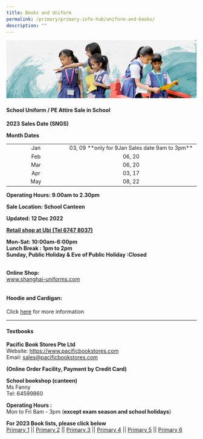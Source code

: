 ```yaml
---
title: Books and Uniform
permalink: /primary/primary-info-hub/uniform-and-books/
description: ""
---
```

![](/images/01%20Banner%20Photos/info-hub.jpg)
<h4><strong>School Uniform / PE Attire Sale in School</strong></h4>
<p><strong>2023 Sales Date (SNGS)</strong></p>
<p><strong>Month Dates</strong></p>
<table width="693">
<tbody>
<tr>
<td width="205" style="text-align: center;">Jan</td>
<td width="488" style="text-align: center;">03, 09 **only for 9Jan Sales date 9am to 3pm**</td>
</tr>
<tr>
<td width="205" style="text-align: center;">Feb</td>
<td width="488" style="text-align: center;">06, 20</td>
</tr>
<tr>
<td width="205" style="text-align: center;">Mar</td>
<td width="488" style="text-align: center;">06, 20</td>
</tr>
<tr>
<td style="text-align: center;">Apr</td>
<td style="text-align: center;">03, 17</td>
</tr>
<tr>
<td style="text-align: center;">May</td>
<td style="text-align: center;">08, 22</td>
</tr>
</tbody>
</table>
<p><strong>Operating Hours: </strong><strong>9.00am to 2.30pm</strong></p>
<p><strong>Sale Location: School Canteen </strong></p>
<p><strong>Updated: 12 Dec&nbsp;</strong><strong>2022</strong></p>
<p><strong><u>Retail shop at Ubi  (Tel 6747 8037)</u></strong>
</p><p><strong>Mon-Sat: 10:00am-6:00pm</strong><br><strong>Lunch Break : 1pm to 2pm</strong><br><strong>Sunday, Public Holiday &amp; Eve of Public Holiday :Closed </strong></p><br><strong>Online Shop:</strong><br><a href="http://www.shanghai-uniforms.com/">www.shanghai-uniforms.com</a>
<table cellpadding="0" cellspacing="0" width="693" border="0">

</table>
<h4><strong>Hoodie and Cardigan:</strong></h4>
<p>Click <a rel="noopener" target="_blank" href="https://www.ourlittleredbridge.com/"><u>here</u></a> for more information</p>
<hr>
<h4><strong>Textbooks</strong></h4>
<p><strong>Pacific Book Stores Pte Ltd</strong><strong><br></strong><a>Website: </a><a data-saferedirecturl="https://www.google.com/url?hl=en&amp;q=https://www.pacificbookstores.com/&amp;source=gmail&amp;ust=1515224444621000&amp;usg=AFQjCNHewsSeYVYwjFyenUQ-8Zl3vA4LIA" rel="noopener" target="_blank" href="https://www.pacificbookstores.com/">https://www.<wbr>pacificbookstores.com</a><br>Email:&nbsp;<a rel="noopener" target="_blank" href="mailto:sales@pacificbookstores.com">sales@<wbr>pacificbookstores.com</a></p>
<p><strong>(Online Order Facility, Payment by Credit Card)</strong></p>
<p><strong>School bookshop (canteen)</strong><br>Ms Fanny<br>Tel: 64599860</p>
<p><strong>Operating Hours :<br></strong>Mon to Fri&nbsp;8am - 3pm&nbsp;(<strong>except exam season and school holidays</strong>)</p>
<p><strong>For 2023 Book lists, please click below<br></strong><a rel="noopener" target="_blank" href="/files/P1.pdf">Primary 1</a>&nbsp;||&nbsp;<a rel="noopener" target="_blank" href="/files/P2.pdf">Primary 2</a>&nbsp;||&nbsp;<a rel="noopener" target="_blank" href="/files/P3.pdf">Primary 3</a>&nbsp;||&nbsp;<a rel="noopener" target="_blank" href="/files/P4%2010.10.2022.pdf">Primary 4</a>&nbsp;||&nbsp;<a rel="noopener" target="_blank" href="/files/P5%20CL%20%20Booklist%202023.pdf">Primary 5</a>&nbsp;||&nbsp;<a rel="noopener" target="_blank" href="/files/P6%2010.10.2022.pdf">Primary 6</a></p>